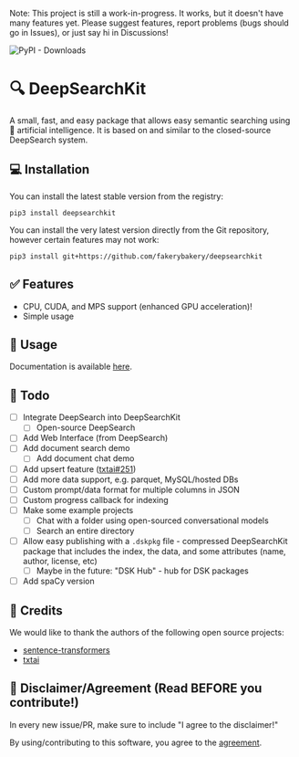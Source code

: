 Note: This project is still a work-in-progress. It works, but it doesn't have many features yet. Please suggest features, report problems (bugs should go in Issues), or just say hi in Discussions!

![PyPI - Downloads](https://img.shields.io/pypi/dm/deepsearchkit)

# :mag: DeepSearchKit

A small, fast, and easy package that allows easy semantic searching using :brain: artificial intelligence. It is based on and similar to the closed-source DeepSearch system.

## :computer: Installation

You can install the latest stable version from the registry:

```
pip3 install deepsearchkit
```

You can install the very latest version directly from the Git repository, however certain features may not work:

```
pip3 install git+https://github.com/fakerybakery/deepsearchkit
```

## :white_check_mark: Features

 * CPU, CUDA, and MPS support (enhanced GPU acceleration)!
 * Simple usage

## :newspaper: Usage

Documentation is available [here](DOCUMENTATION.md).

## :thought_balloon: Todo

- [ ] Integrate DeepSearch into DeepSearchKit
  - [ ] Open-source DeepSearch
- [ ] Add Web Interface (from DeepSearch)
- [ ] Add document search demo
  - [ ] Add document chat demo
- [ ] Add upsert feature ([txtai#251](https://github.com/neuml/txtai/issues/251))
- [ ] Add more data support, e.g. parquet, MySQL/hosted DBs
- [ ] Custom prompt/data format for multiple columns in JSON
- [ ] Custom progress callback for indexing
- [ ] Make some example projects
  - [ ] Chat with a folder using open-sourced conversational models
  - [ ] Search an entire directory
- [ ] Allow easy publishing with a `.dskpkg` file - compressed DeepSearchKit package that includes the index, the data, and some attributes (name, author, license, etc)
  - [ ] Maybe in the future: "DSK Hub" - hub for DSK packages
- [ ] Add spaCy version

## :memo: Credits

We would like to thank the authors of the following open source projects:

 * [sentence-transformers](https://github.com/UKPLab/sentence-transformers)
 * [txtai](https://github.com/neuml/txtai)

## :briefcase: Disclaimer/Agreement (Read BEFORE you contribute!)

In every new issue/PR, make sure to include "I agree to the disclaimer!"

By using/contributing to this software, you agree to the [agreement](DISCLAIMER.md).
